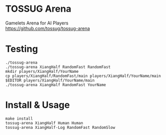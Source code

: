 TOSSUG Arena
============
Gamelets Arena for AI Players  
<https://github.com/tossug/tossug-arena>

Testing
=======
	./tossug-arena
	./tossug-arena XiangHalf RandomFast RandomFast
	mkdir players/XiangHalf/YourName
	cp players/XiangHalf/RandomFast/main players/XiangHalf/YourName/main
	$EDITOR players/XiangHalf/YourName/main
	./tossug-arena XiangHalf RandomFast YourName

Install & Usage
===============
	make install
	tossug-arena XiangHalf Human Human
	tossug-arena XiangHalf-Log RandomFast RandomSlow
